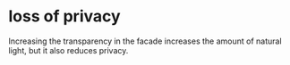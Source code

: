 # loss of privacy

Increasing the transparency in the facade increases the amount 
of natural light, but it also reduces privacy. 

